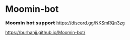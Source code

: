 # Moomin-bot
𝗠𝗼𝗼𝗺𝗶𝗻 𝗯𝗼𝘁 𝘀𝘂𝗽𝗽𝗼𝗿𝘁
https://discord.gg/NKSmRQn3zg

https://burhanjj.github.io/Moomin-bot/
